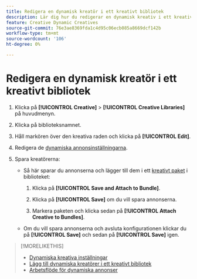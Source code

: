 ```yaml
---
title: Redigera en dynamisk kreatör i ett kreativt bibliotek
description: Lär dig hur du redigerar en dynamisk kreativ i ett kreativt bibliotek.
feature: Creative Dynamic Creatives
source-git-commit: 76e3ae8369fda1c4d95c06ecb085a8669dcf142b
workflow-type: tm+mt
source-wordcount: '106'
ht-degree: 0%

---
```


# Redigera en dynamisk kreatör i ett kreativt bibliotek

1. Klicka på **[!UICONTROL Creative]** > **[!UICONTROL Creative Libraries]** på huvudmenyn.

1. Klicka på biblioteksnamnet.

1. Håll markören över den kreativa raden och klicka på **[!UICONTROL Edit]**.

1. Redigera de [dynamiska annonsinställningarna](creative-settings-dynamic.md).

1. Spara kreatörerna:

   * Så här sparar du annonserna och lägger till dem i ett [kreativt paket](bundle-manage.md) i biblioteket:

      1. Klicka på **[!UICONTROL Save and Attach to Bundle]**.

      1. Klicka på **[!UICONTROL Save]** om du vill spara annonserna.

      1. Markera paketen och klicka sedan på **[!UICONTROL Attach Creative to Bundles]**.

   * Om du vill spara annonserna och avsluta konfigurationen klickar du på **[!UICONTROL Save]** och sedan på **[!UICONTROL Save]** igen.

>[!MORELIKETHIS]
>
>* [Dynamiska kreativa inställningar](creative-settings-dynamic.md)
>* [Lägg till dynamiska kreatörer i ett kreativt bibliotek](creative-add-dynamic.md)
>* [Arbetsflöde för dynamiska annonser](/help/creative/introduction/workflow-dynamic-ads.md)
